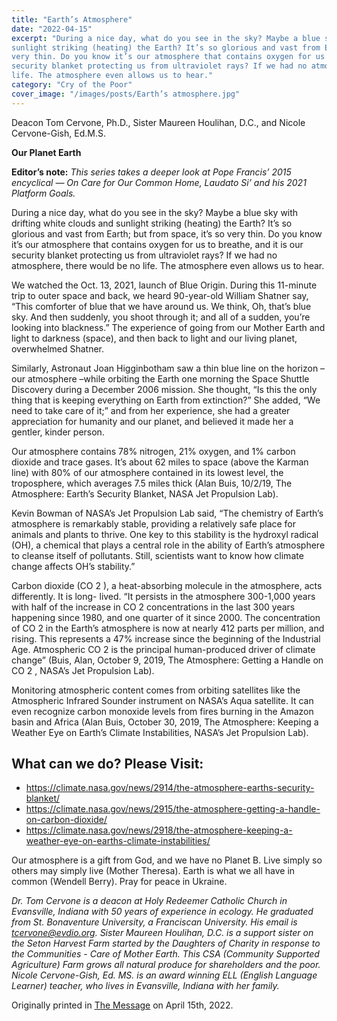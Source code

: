 ```yaml
---
title: "Earth’s Atmosphere"
date: "2022-04-15"
excerpt: "During a nice day, what do you see in the sky? Maybe a blue sky with drifting white clouds and
sunlight striking (heating) the Earth? It’s so glorious and vast from Earth; but from space, it’s so
very thin. Do you know it’s our atmosphere that contains oxygen for us to breathe, and it is our
security blanket protecting us from ultraviolet rays? If we had no atmosphere, there would be no
life. The atmosphere even allows us to hear."
category: "Cry of the Poor"
cover_image: "/images/posts/Earth’s atmosphere.jpg"
---
```


Deacon Tom Cervone, Ph.D., Sister Maureen Houlihan, D.C., and Nicole Cervone-Gish, Ed.M.S.

**Our Planet Earth**

**Editor’s note:**
_This series takes a deeper look at Pope Francis’ 2015 encyclical ― On Care for Our Common
Home, Laudato Si’ and his 2021 Platform Goals._

During a nice day, what do you see in the sky? Maybe a blue sky with drifting white clouds and
sunlight striking (heating) the Earth? It’s so glorious and vast from Earth; but from space, it’s so
very thin. Do you know it’s our atmosphere that contains oxygen for us to breathe, and it is our
security blanket protecting us from ultraviolet rays? If we had no atmosphere, there would be no
life. The atmosphere even allows us to hear.

We watched the Oct. 13, 2021, launch of Blue Origin. During this 11-minute trip to outer space
and back, we heard 90-year-old William Shatner say, “This comforter of blue that we have
around us. We think, Oh, that’s blue sky. And then suddenly, you shoot through it; and all of a
sudden, you’re looking into blackness.” The experience of going from our Mother Earth and
light to darkness (space), and then back to light and our living planet, overwhelmed Shatner.

Similarly, Astronaut Joan Higginbotham saw a thin blue line on the horizon – our atmosphere
–while orbiting the Earth one morning the Space Shuttle Discovery during a December 2006
mission. She thought, “Is this the only thing that is keeping everything on Earth from
extinction?” She added, “We need to take care of it;” and from her experience, she had a greater
appreciation for humanity and our planet, and believed it made her a gentler, kinder person.

Our atmosphere contains 78% nitrogen, 21% oxygen, and 1% carbon dioxide and trace gases.
It’s about 62 miles to space (above the Karman line) with 80% of our atmosphere contained in its
lowest level, the troposphere, which averages 7.5 miles thick (Alan Buis, 10/2/19, The
Atmosphere: Earth’s Security Blanket, NASA Jet Propulsion Lab).

Kevin Bowman of NASA’s Jet Propulsion Lab said, “The chemistry of Earth’s atmosphere is
remarkably stable, providing a relatively safe place for animals and plants to thrive. One key to
this stability is the hydroxyl radical (OH), a chemical that plays a central role in the ability of
Earth’s atmosphere to cleanse itself of pollutants. Still, scientists want to know how climate
change affects OH’s stability.”

Carbon dioxide (CO 2 ), a heat-absorbing molecule in the atmosphere, acts differently. It is long-
lived. “It persists in the atmosphere 300-1,000 years with half of the increase in CO 2
concentrations in the last 300 years happening since 1980, and one quarter of it since 2000. The
concentration of CO 2 in the Earth’s atmosphere is now at nearly 412 parts per million, and rising.
This represents a 47% increase since the beginning of the Industrial Age. Atmospheric CO 2 is the
principal human-produced driver of climate change” (Buis, Alan, October 9, 2019, The
Atmosphere: Getting a Handle on CO 2 , NASA’s Jet Propulsion Lab).

Monitoring atmospheric content comes from orbiting satellites like the Atmospheric Infrared
Sounder instrument on NASA’s Aqua satellite. It can even recognize carbon monoxide levels
from fires burning in the Amazon basin and Africa (Alan Buis, October 30, 2019, The
Atmosphere: Keeping a Weather Eye on Earth’s Climate Instabilities, NASA’s Jet Propulsion
Lab).

## What can we do? Please Visit:

- https://climate.nasa.gov/news/2914/the-atmosphere-earths-security-blanket/
- https://climate.nasa.gov/news/2915/the-atmosphere-getting-a-handle-on-carbon-dioxide/
- https://climate.nasa.gov/news/2918/the-atmosphere-keeping-a-weather-eye-on-earths-climate-instabilities/

Our atmosphere is a gift from God, and we have no Planet B. Live simply so others may simply
live (Mother Theresa). Earth is what we all have in common (Wendell Berry). Pray for peace in
Ukraine.

_Dr. Tom Cervone is a deacon at Holy Redeemer Catholic Church in Evansville, Indiana with 50
years of experience in ecology. He graduated from St. Bonaventure University, a Franciscan
University. His email is tcervone@evdio.org. Sister Maureen Houlihan, D.C. is a support sister
on the Seton Harvest Farm started by the Daughters of Charity in response to the Communities -
Care of Mother Earth. This CSA (Community Supported Agriculture) Farm grows all natural
produce for shareholders and the poor. Nicole Cervone-Gish, Ed. MS. is an award winning ELL
(English Language Learner) teacher, who lives in Evansville, Indiana with her family._

Originally printed in [The Message](https://evdiomessage.org/) on April 15th, 2022.
